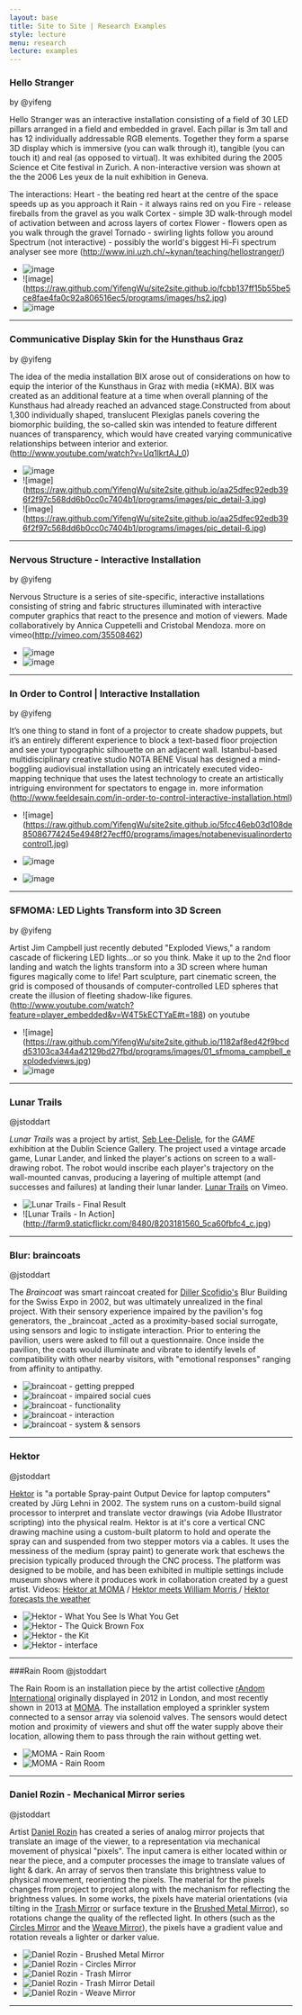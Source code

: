 ```yaml
---
layout: base
title: Site to Site | Research Examples
style: lecture
menu: research
lecture: examples
---
```

### Hello Stranger
by @yifeng

Hello Stranger was an interactive installation consisting of a field of 30 LED pillars arranged in a field and embedded in gravel. Each pillar is 3m tall and has 12 individually addressable RGB elements. Together they form a sparse 3D display which is immersive (you can walk through it), tangible (you can touch it) and real (as opposed to virtual). It was exhibited during the 2005 Science et Cite festival in Zurich. A non-interactive version was shown at the the 2006 Les yeux de la nuit exhibition in Geneva.

The interactions:
Heart - the beating red heart at the centre of the space speeds up as you approach it
Rain - it always rains red on you
Fire - release fireballs from the gravel as you walk
Cortex - simple 3D walk-through model of activation between and across layers of cortex
Flower - flowers open as you walk through the gravel
Tornado - swirling lights follow you around
Spectrum (not interactive) - possibly the world's biggest Hi-Fi spectrum analyser
see more (http://www.ini.uzh.ch/~kynan/teaching/hellostranger/)

* ![image](https://raw.github.com/YifengWu/site2site.github.io/fcbb137ff15b55be5ce8fae4fa0c92a806516ec5/programs/images/hs1.jpg)
* ![image]
(https://raw.github.com/YifengWu/site2site.github.io/fcbb137ff15b55be5ce8fae4fa0c92a806516ec5/programs/images/hs2.jpg)
* ![image](https://raw.github.com/YifengWu/site2site.github.io/fcbb137ff15b55be5ce8fae4fa0c92a806516ec5/programs/images/hs3.jpg)


***


### Communicative Display Skin for the Hunsthaus Graz
by @yifeng

The idea of the media installation BIX arose out of considerations on how to equip the interior of the Kunsthaus in Graz with media (≥KMA). BIX was created as an additional feature at a time when overall planning of the Kunsthaus had already reached an advanced stage.Constructed from about 1,300 individually shaped, translucent Plexiglas panels covering the biomorphic building, the so-called skin was intended to feature different nuances of transparency, which would have created varying communicative relationships between interior and exterior. (http://www.youtube.com/watch?v=Uq1lkrtAJ_0)

* ![image](https://raw.github.com/YifengWu/site2site.github.io/aa25dfec92edb396f2f97c568dd6b0cc0c7404b1/programs/images/pic_detail-1.jpg)
* ![image]
(https://raw.github.com/YifengWu/site2site.github.io/aa25dfec92edb396f2f97c568dd6b0cc0c7404b1/programs/images/pic_detail-3.jpg)
* ![image]
(https://raw.github.com/YifengWu/site2site.github.io/aa25dfec92edb396f2f97c568dd6b0cc0c7404b1/programs/images/pic_detail-6.jpg)


***


### Nervous Structure - Interactive Installation
by @yifeng

Nervous Structure is a series of site-specific, interactive installations consisting of string and fabric structures illuminated with interactive computer graphics that react to the presence and motion of viewers. Made collaboratively by Annica Cuppetelli and Cristobal Mendoza.
more on vimeo(http://vimeo.com/35508462)

* ![image](https://raw.github.com/YifengWu/site2site.github.io/06a6be3c7c5014b0248c15d74102f0e97a67d277/programs/images/feeldesain-Nervous-Structure-8.png)
* ![image](https://raw.github.com/YifengWu/site2site.github.io/06a6be3c7c5014b0248c15d74102f0e97a67d277/programs/images/feeldesain-Nervous-Structure.jpg)


***

### In Order to Control | Interactive Installation

by @yifeng

It’s one thing to stand in font of a projector to create shadow puppets, but it’s an entirely different experience to block a text-based floor projection and see your typographic silhouette on an adjacent wall. Istanbul-based multidisciplinary creative studio NOTA BENE Visual has designed a mind-boggling audiovisual installation using an intricately executed video-mapping technique that uses the latest technology to create an artistically intriguing environment for spectators to engage in.
more information (http://www.feeldesain.com/in-order-to-control-interactive-installation.html)

* ![image]
(https://raw.github.com/YifengWu/site2site.github.io/5fcc46eb03d108de85086774245e4948f27ecff0/programs/images/notabenevisualinordertocontrol1.jpg)

* ![image](https://raw.github.com/YifengWu/site2site.github.io/5fcc46eb03d108de85086774245e4948f27ecff0/programs/images/notabenevisualinordertocontrol2.png)

* ![image](https://raw.github.com/YifengWu/site2site.github.io/5fcc46eb03d108de85086774245e4948f27ecff0/programs/images/notabenevisualinordertocontrol4.png)


***

### SFMOMA: LED Lights Transform into 3D Screen
by @yifeng

Artist Jim Campbell just recently debuted "Exploded Views," a random cascade of flickering LED lights...or so you think. Make it up to the 2nd floor landing and watch the lights transform into a 3D screen where human figures magically come to life!
Part sculpture, part cinematic screen, the grid is composed of thousands of computer-controlled LED spheres that create the illusion of fleeting shadow-like figures.
(http://www.youtube.com/watch?feature=player_embedded&v=W4T5kECTYaE#t=188) on youtube

*  ![image] (https://raw.github.com/YifengWu/site2site.github.io/1182af8ed42f9bcdd53103ca344a42129bd27fbd/programs/images/01_sfmoma_campbell_explodedviews.jpg)
*  ![image](https://raw.github.com/YifengWu/site2site.github.io/1182af8ed42f9bcdd53103ca344a42129bd27fbd/programs/images/03_sfmoma_campbell_explodedviews.jpg)


***


### Lunar Trails
@jstoddart

_Lunar Trails_ was a project by artist, [Seb Lee-Delisle](http://seb.ly/), for the _GAME_ exhibition at the Dublin Science Gallery. The project used a vintage arcade game, Lunar Lander, and linked the player's actions on screen to a wall-drawing robot. The robot would inscribe each player's trajectory on the wall-mounted canvas, producing a layering of multiple attempt (and successes and failures) at landing their lunar lander. [Lunar Trails](http://vimeo.com/54043239) on Vimeo.

*    ![Lunar Trails - Final Result](http://farm9.staticflickr.com/8489/8203214134_bd30a31167_c.jpg)
*    ![Lunar Trails - In Action] (http://farm9.staticflickr.com/8480/8203181560_5ca60fbfc4_c.jpg)


***

### Blur: braincoats
@jstoddart

The _Braincoat_ was smart raincoat created for [Diller Scofidio's](http://dsrny.com/) Blur Building for the Swiss Expo in 2002, but was ultimately unrealized in the final project. With their sensory experience impaired by the pavilion's fog generators, the _braincoat _acted as a proximity-based social surrogate, using sensors and logic to instigate interaction. Prior to entering the pavilion, users were asked to fill out a questionnaire. Once inside the pavilion, the coats would illuminate and vibrate to identify levels of compatibility with other nearby visitors, with "emotional responses" ranging from affinity to antipathy.

*   ![braincoat - getting prepped](http://dsrny.com/projects/BlurBraincoat/05--Raincoat-station_wide.jpg)
*   ![braincoat - impaired social cues](http://dsrny.com/projects/BlurBraincoat/08-visual-communications-co.jpg)
*   ![braincoat - functionality](http://dsrny.com/projects/BlurBraincoat/12-braincoats%20copy.jpg)
*   ![braincoat - interaction](http://dsrny.com/projects/BlurBraincoat/18--transmission-zones-copy.jpg)
*   ![braincoat - system & sensors](http://dsrny.com/projects/BlurBraincoat/BLUR-BRAINCOAT-SYSTEM-DIAG.jpg)


***


### Hektor
@jstoddart

[Hektor](http://hektor.ch/) is "a portable Spray-paint Output Device for laptop computers" created by Jürg Lehni in 2002. The system runs on a custom-build signal processor to interpret and translate vector drawings (via Adobe Illustrator scripting) into the physical realm. Hektor is at it's core a vertical CNC drawing machine using a custom-built platorm to hold and operate the spray can and suspended from two stepper motors via a cables. It uses the messiness of the medium (spray paint) to generate work that eschews the precision typically produced through the CNC process. The platform was designed to be mobile, and has been exhibited in multiple settings include museum shows where it produces work in collaboration created by a guest artist. Videos: [Hektor at MOMA](http://vimeo.com/15823137) / [Hektor meets William Morris ](http://vimeo.com/15822951) / [Hektor forecasts the weather](http://vimeo.com/15822408)

*   ![Hektor - What You See Is What You Get](http://hektor.ch/Work/WYSINWYG/DSCN4908.jpg)
*   ![Hektor - The Quick Brown Fox](http://hektor.ch/Work/The+Quick+Brown+Fox/IMG_3338.jpg)
*   ![Hektor - the Kit](http://hektor.ch/About/Suitcase.jpg/)
*   ![Hektor - interface](http://hektor.ch/About/Interface.gif)


***


###Rain Room
@jstoddart

The Rain Room is an installation piece by the artist collective [rAndom International](http://random-international.com/) originally displayed in 2012 in London, and most recently shown in 2013 at [MOMA](http://www.momaps1.org/expo1/module/rainroom/). The installation employed a sprinkler system connected to a sensor array via solenoid valves. The sensors would detect motion and proximity of viewers and shut off the water supply above their location, allowing them to pass through the rain without getting wet.

*   ![MOMA - Rain Room](http://www.momaps1.org/expo1/wp-content/uploads/2013/05/Rain-Room--530x353.jpeg)
*   ![MOMA - Rain Room](http://www.momaps1.org/expo1/wp-content/uploads/2013/04/Rain-Room-II1-530x822.jpeg)


***


### Daniel Rozin - Mechanical Mirror series
@jstoddart

Artist [Daniel Rozin](http://www.smoothware.com/danny) has created a series of analog mirror projects that translate an image of the viewer, to a representation via mechanical movement of physical "pixels". The input camera is either located within or near the piece, and a computer processes the image to translate values of light & dark. An array of servos then translate this brightness value to physical movement, reorienting the pixels. The material for the pixels changes from project to project along with the mechanism for reflecting the brightness values. In some works, the pixels have material orientations (via tilting in the [Trash Mirror](http://www.smoothware.com/danny/newtrashmirror.html) or surface texture in the [Brushed Metal Mirror](http://www.smoothware.com/danny/brushedmetalmirror.html)), so rotations change the quality of the reflected light. In others (such as the [Circles Mirror](http://www.smoothware.com/danny/circlesmirror.html) and the [Weave Mirror](http://www.smoothware.com/danny/weavemirror.html)), the pixels have a gradient value and rotation reveals a lighter or darker value.

*   ![Daniel Rozin - Brushed Metal Mirror](http://www.smoothware.com/danny/brushedmetalmirrormov.jpg)
*   ![Daniel Rozin - Circles Mirror](http://www.smoothware.com/danny/circlesmirror.jpg)
*   ![Daniel Rozin - Trash Mirror](http://www.smoothware.com/danny/trashshadowmedium.jpg)
*   ![Daniel Rozin - Trash Mirror Detail](http://www.smoothware.com/danny/trashdetail.jpg)
*   ![Daniel Rozin - Weave Mirror](http://www.smoothware.com/danny/weavemirror.jpg)


***